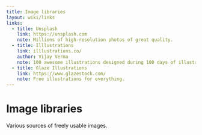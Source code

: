 ```yaml
---
title: Image libraries
layout: wiki/links
links:
  - title: Unsplash
    link: https://unsplash.com
    note: Millions of high-resolution photos of great quality.
  - title: Illlustrations
    link: illlustrations.co/
    author: Vijay Verma
    note: 100 awesome illustrations designed during 100 days of illustration challenge.
  - title: Glaze Illustrations
    link: https://www.glazestock.com/
    note: Free illustrations for everything.
---
```


# Image libraries

Various sources of freely usable images.
